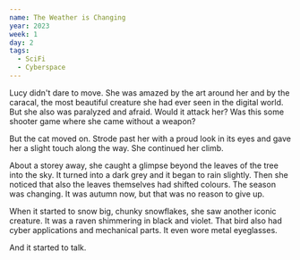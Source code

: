 ```yaml
---
name: The Weather is Changing
year: 2023
week: 1
day: 2
tags:
  - SciFi
  - Cyberspace
---
```


Lucy didn't dare to move. She was amazed by the art around her and by the
caracal, the most beautiful creature she had ever seen in the digital world. But
she also was paralyzed and afraid. Would it attack her? Was this some shooter
game where she came without a weapon?

But the cat moved on. Strode past her with a proud look in its eyes and gave her
a slight touch along the way. She continued her climb.

About a storey away, she caught a glimpse beyond the leaves of the tree into the
sky. It turned into a dark grey and it began to rain slightly. Then she noticed
that also the leaves themselves had shifted colours. The season was changing. It
was autumn now, but that was no reason to give up.

When it started to snow big, chunky snowflakes, she saw another iconic creature.
It was a raven shimmering in black and violet. That bird also had cyber
applications and mechanical parts. It even wore metal eyeglasses.

And it started to talk.
